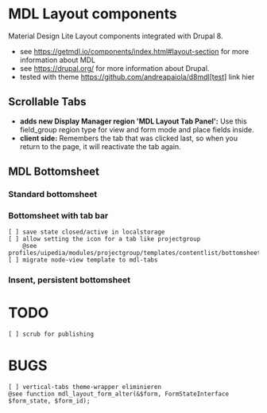 # MDL Layout components

Material Design Lite Layout components integrated with Drupal 8.

- see https://getmdl.io/components/index.html#layout-section for more information about MDL
- see https://drupal.org/ for more information about Drupal.
- tested with theme https://github.com/andreapaiola/d8mdl[test] link hier

##  Scrollable Tabs

- **adds new Display Manager region 'MDL Layout Tab Panel':** 
  Use this field_group region type for view and form mode
  and place fields inside.
- **client side:** 
  Remembers the tab that was clicked last, so when you return to the page, it will reactivate the tab again.

## MDL Bottomsheet
### Standard bottomsheet
### Bottomsheet with tab bar
    [ ] save state closed/active in localstorage
    [ ] allow setting the icon for a tab like projectgroup
        @see profiles/uipedia/modules/projectgroup/templates/contentlist/bottomsheet.html.twig
    [ ] migrate node-view template to mdl-tabs

### Insent, persistent bottomsheet


# TODO
    [ ] scrub for publishing

# BUGS
    [ ] vertical-tabs theme-wrapper eliminieren
    @see function mdl_layout_form_alter(&$form, FormStateInterface $form_state, $form_id);
